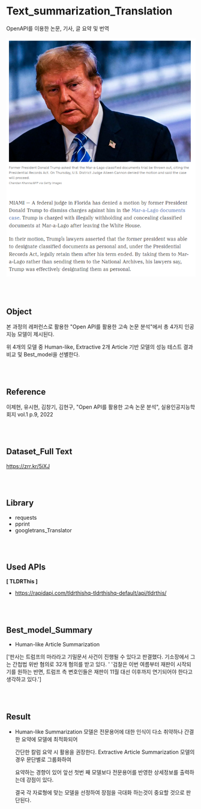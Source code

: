 # Text_summarization_Translation

OpenAPI를 이용한 논문, 기사, 글 요약 및 번역
<br /><br /> 
<img src="Dataset/data_news.png">

<br /><br /> 
## Object

본 과정의 레퍼런스로 활용한 "Open API를 활용한 고속 논문 분석"에서 총 4가지 인공지능 모델이 제시된다.

위 4개의 모델 중 Human-like, Extractive 2개 Article 기반 모델의 성능 테스트 결과 비교 및 Best_model을 선별한다.

<br /><br /> 
## Reference

이제현, 유시현, 김창기, 김현구, "Open API를 활용한 고속 논문 분석",
실용인공지능학회지 vol.1 p.9, 2022

<br /><br /> 
## Dataset_Full Text

https://zrr.kr/5iXJ

<br /><br /> 
## Library

- requests
- pprint
- googletrans_Translator

<br /><br /> 
## Used APIs

**[ TLDRThis ]**
- https://rapidapi.com/tldrthishq-tldrthishq-default/api/tldrthis/

<br /><br /> 
## Best_model_Summary

- Human-like Article Summarization

['판사는 트럼프의 마라라고 기밀문서 사건이 진행될 수 있다고 판결했다. 기소장에서 그는 간첩법 위반 혐의로 32개 혐의를 받고 있다. '
 '검찰은 이번 여름부터 재판이 시작되기를 원하는 반면, 트럼프 측 변호인들은 재판이 11월 대선 이후까지 연기되어야 한다고 생각하고 있다.']

<br /><br /> 
## Result

- Human-like Summarization 모델은 전문용어에 대한 인식이 다소 취약하나 간결한 요약에 모델에 최적화되어

  간단한 칼럼 요약 시 활용을 권장한다. Extractive Article Summarization 모델의 경우 문단별로 그룹화하여

  요약하는 경향이 있어 앞선 첫번 째 모델보다 전문용어를 반영한 상세정보를 출력하는데 강점이 있다.

  결국 각 자료형에 맞는 모델을 선정하여 장점을 극대화 하는것이 중요할 것으로 판단된다. 

